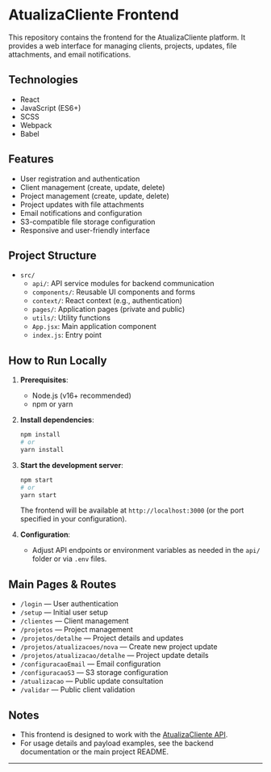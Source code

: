 # AtualizaCliente Frontend

This repository contains the frontend for the AtualizaCliente platform. It provides a web interface for managing clients, projects, updates, file attachments, and email notifications.

## Technologies

- React
- JavaScript (ES6+)
- SCSS
- Webpack
- Babel

## Features

- User registration and authentication
- Client management (create, update, delete)
- Project management (create, update, delete)
- Project updates with file attachments
- Email notifications and configuration
- S3-compatible file storage configuration
- Responsive and user-friendly interface

## Project Structure

- `src/`
  - `api/`: API service modules for backend communication
  - `components/`: Reusable UI components and forms
  - `context/`: React context (e.g., authentication)
  - `pages/`: Application pages (private and public)
  - `utils/`: Utility functions
  - `App.jsx`: Main application component
  - `index.js`: Entry point

## How to Run Locally

1. **Prerequisites**:
   - Node.js (v16+ recommended)
   - npm or yarn

2. **Install dependencies**:
   ```sh
   npm install
   # or
   yarn install
   ```

3. **Start the development server**:
   ```sh
   npm start
   # or
   yarn start
   ```
   The frontend will be available at `http://localhost:3000` (or the port specified in your configuration).

4. **Configuration**:
   - Adjust API endpoints or environment variables as needed in the `api/` folder or via `.env` files.

## Main Pages & Routes

- `/login` — User authentication
- `/setup` — Initial user setup
- `/clientes` — Client management
- `/projetos` — Project management
- `/projetos/detalhe` — Project details and updates
- `/projetos/atualizacoes/nova` — Create new project update
- `/projetos/atualizacao/detalhe` — Project update details
- `/configuracaoEmail` — Email configuration
- `/configuracaoS3` — S3 storage configuration
- `/atualizacao` — Public update consultation
- `/validar` — Public client validation

## Notes

- This frontend is designed to work with the [AtualizaCliente API](../atualizacliente-api).
- For usage details and payload examples, see the backend documentation or the main project README.

---